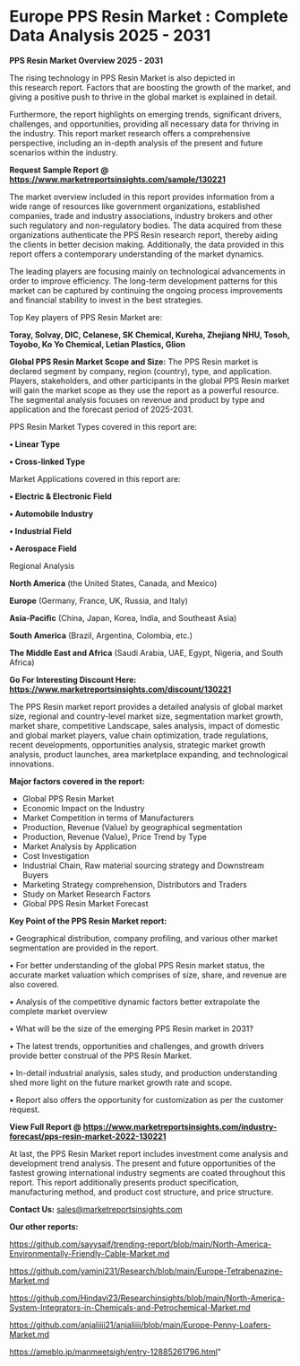 # Europe PPS Resin Market : Complete Data Analysis 2025 - 2031

<Strong> PPS Resin Market Overview 2025 - 2031</strong>

The rising technology in PPS Resin Market is also depicted in this research report. Factors that are boosting the growth of the market, and giving a positive push to thrive in the global market is explained in detail.

Furthermore, the report highlights on emerging trends, significant drivers, challenges, and opportunities, providing all necessary data for thriving in the industry. This report market research offers a comprehensive perspective, including an in-depth analysis of the present and future scenarios within the industry.

<strong>Request Sample Report @ <a href=https://www.marketreportsinsights.com/sample/130221>https://www.marketreportsinsights.com/sample/130221</a></strong>

The market overview included in this report provides information from a wide range of resources like government organizations, established companies, trade and industry associations, industry brokers and other such regulatory and non-regulatory bodies. The data acquired from these organizations authenticate the PPS Resin research report, thereby aiding the clients in better decision making. Additionally, the data provided in this report offers a contemporary understanding of the market dynamics.

The leading players are focusing mainly on technological advancements in order to improve efficiency. The long-term development patterns for this market can be captured by continuing the ongoing process improvements and financial stability to invest in the best strategies.

Top Key players of PPS Resin Market are:

<strong>Toray, Solvay, DIC, Celanese, SK Chemical, Kureha, Zhejiang NHU, Tosoh, Toyobo, Ko Yo Chemical, Letian Plastics, Glion</strong>

<strong><b>Global PPS Resin Market Scope and Size:</b></strong>
The PPS Resin market is declared segment by company, region (country), type, and application. Players, stakeholders, and other participants in the global PPS Resin market will gain the market scope as they use the report as a powerful resource. The segmental analysis focuses on revenue and product by type and application and the forecast period of 2025-2031.

PPS Resin Market Types covered in this report are:

<strong>• Linear Type

• Cross-linked Type</strong>

Market Applications covered in this report are:

<strong>• Electric & Electronic Field

• Automobile Industry

• Industrial Field

• Aerospace Field</strong> 

Regional Analysis

<strong>North America</strong> (the United States, Canada, and Mexico)

<strong>Europe</strong> (Germany, France, UK, Russia, and Italy)

<strong>Asia-Pacific</strong> (China, Japan, Korea, India, and Southeast Asia)

<strong>South America</strong> (Brazil, Argentina, Colombia, etc.)

<strong>The Middle East and Africa</strong> (Saudi Arabia, UAE, Egypt, Nigeria, and South Africa)

<strong>Go For Interesting Discount Here: <a href=https://www.marketreportsinsights.com/discount/130221>https://www.marketreportsinsights.com/discount/130221</a></strong>

The PPS Resin market report provides a detailed analysis of global market size, regional and country-level market size, segmentation market growth, market share, competitive Landscape, sales analysis, impact of domestic and global market players, value chain optimization, trade regulations, recent developments, opportunities analysis, strategic market growth analysis, product launches, area marketplace expanding, and technological innovations.

<strong><b>Major factors covered in the report:</b></strong>
<ul>
  <li>Global PPS Resin Market </li>
  <li>Economic Impact on the Industry</li>
  <li>Market Competition in terms of Manufacturers</li>
  <li>Production, Revenue (Value) by geographical segmentation</li>
  <li>Production, Revenue (Value), Price Trend by Type</li>
  <li>Market Analysis by Application</li>
  <li>Cost Investigation</li>
  <li>Industrial Chain, Raw material sourcing strategy and Downstream Buyers</li>
  <li>Marketing Strategy comprehension, Distributors and Traders</li>
  <li>Study on Market Research Factors</li>
  <li>Global PPS Resin Market Forecast</li>
</ul>

<strong><b>Key Point of the PPS Resin Market report:</b></strong>

• Geographical distribution, company profiling, and various other market segmentation are provided in the report.

• For better understanding of the global PPS Resin market status, the accurate market valuation which comprises of size, share, and revenue are also covered.

• Analysis of the competitive dynamic factors better extrapolate the complete market overview

• What will be the size of the emerging PPS Resin market in 2031?

• The latest trends, opportunities and challenges, and growth drivers provide better construal of the PPS Resin Market.

• In-detail industrial analysis, sales study, and production understanding shed more light on the future market growth rate and scope.

• Report also offers the opportunity for customization as per the customer request.

<strong><b>View Full Report @ <a href=https://www.marketreportsinsights.com/industry-forecast/pps-resin-market-2022-130221>https://www.marketreportsinsights.com/industry-forecast/pps-resin-market-2022-130221</a></b></strong>


At last, the PPS Resin Market report includes investment come analysis and development trend analysis. The present and future opportunities of the fastest growing international industry segments are coated throughout this report. This report additionally presents product specification, manufacturing method, and product cost structure, and price structure.

<strong>Contact Us:</strong>
sales@marketreportsinsights.com

<strong>Our other reports:</strong>

<a href=https://github.com/sayysaif/trending-report/blob/main/North-America-Environmentally-Friendly-Cable-Market.md>https://github.com/sayysaif/trending-report/blob/main/North-America-Environmentally-Friendly-Cable-Market.md</a>

<a href=https://github.com/yamini231/Research/blob/main/Europe-Tetrabenazine-Market.md>https://github.com/yamini231/Research/blob/main/Europe-Tetrabenazine-Market.md</a>

<a href=https://github.com/Hindavi23/Researchinsights/blob/main/North-America-System-Integrators-in-Chemicals-and-Petrochemical-Market.md>https://github.com/Hindavi23/Researchinsights/blob/main/North-America-System-Integrators-in-Chemicals-and-Petrochemical-Market.md</a>

<a href=https://github.com/anjaliiii21/anjaliiii/blob/main/Europe-Penny-Loafers-Market.md>https://github.com/anjaliiii21/anjaliiii/blob/main/Europe-Penny-Loafers-Market.md</a>

<a href=https://ameblo.jp/manmeetsigh/entry-12885261796.html>https://ameblo.jp/manmeetsigh/entry-12885261796.html</a>"
